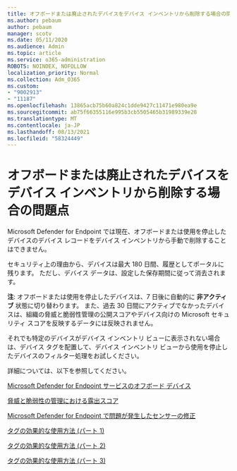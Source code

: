 ```yaml
---
title: オフボードまたは廃止されたデバイスをデバイス インベントリから削除する場合の問題点
ms.author: pebaum
author: pebaum
manager: scotv
ms.date: 05/11/2020
ms.audience: Admin
ms.topic: article
ms.service: o365-administration
ROBOTS: NOINDEX, NOFOLLOW
localization_priority: Normal
ms.collection: Adm_O365
ms.custom:
- "9002913"
- "11187"
ms.openlocfilehash: 13865acb75b60a824c1dde9427c11471e980ea9e
ms.sourcegitcommit: ab75f66355116e995b3cb5505465b31989339e28
ms.translationtype: MT
ms.contentlocale: ja-JP
ms.lasthandoff: 08/13/2021
ms.locfileid: "58324449"
---
```

# <a name="issues-with-removing-an-offboarded-or-decommissioned-device-from-the-device-inventory"></a>オフボードまたは廃止されたデバイスをデバイス インベントリから削除する場合の問題点

Microsoft Defender for Endpoint では現在、オフボードまたは使用を停止したデバイスのデバイス レコードをデバイス インベントリから手動で削除することはできません。

セキュリティ上の理由から、デバイスは最大 180 日間、履歴としてポータルに残ります。 ただし、デバイス データは、設定した保存期間に従って消去されます。

**注**: オフボードまたは使用を停止したデバイスは、7 日後に自動的に **非アクティブ** 状態に切り替わります。 また、過去 30 日間にアクティブでなかったデバイスは、組織の脅威と脆弱性管理の公開スコアやデバイス向けの Microsoft セキュリティ スコアを反映するデータには反映されません。
 
それでも特定のデバイスがデバイス インベントリ ビューに表示されない場合は、デバイス タグを配置して、デバイス インベントリ ビューから使用を停止したデバイスのフィルター処理をお試しください。

詳細については、以下を参照してください。

[Microsoft Defender for Endpoint サービスのオフボード デバイス](https://docs.microsoft.com/microsoft-365/security/defender-endpoint/offboard-machines.md)

[脅威と脆弱性の管理における露出スコア](https://docs.microsoft.com/microsoft-365/security/defender-endpoint/tvm-exposure-score.md)

[Microsoft Defender for Endpoint で問題が発生したセンサーの修正](https://docs.microsoft.com/microsoft-365/security/defender-endpoint/fix-unhealthy-sensors#inactive-devices.md)

[タグの効果的な使用方法 (パート 1)](https://techcommunity.microsoft.com/t5/microsoft-defender-for-endpoint/how-to-use-tagging-effectively-part-1/ba-p/1964058)

[タグの効果的な使用方法 (パート 2)](https://techcommunity.microsoft.com/t5/microsoft-defender-for-endpoint/how-to-use-tagging-effectively-part-2/ba-p/1962008)

[タグの効果的な使用方法 (パート 3)](https://techcommunity.microsoft.com/t5/microsoft-defender-for-endpoint/how-to-use-tagging-effectively-part-3/ba-p/1964073)




